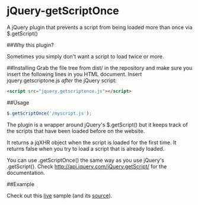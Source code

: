jQuery-getScriptOnce
=================

A jQuery plugin that prevents a script from being loaded more than once via $.getScript()

##Why this plugin?

Sometimes you simply don't want a script to load twice or more.

##Installing
Grab the file tree from dist/ in the repository
and make sure you insert the following lines in you HTML document. Insert
jquery.getscriptone.js _after_ the jQuery script:

```html
<script src="jquery.getscriptonce.js"></script>
```

##Usage

```javascript
$.getScriptOnce('/myscript.js');
```
The plugin is a wrapper around jQuery's $.getScript() but it keeps track of the scripts
that have been loaded before on the website. 

It returns a jqXHR object when the script is loaded for the first time. It returns false when
you try to load a script that is already loaded.

You can use .getScriptOnce() the same way as you use jQuery's .getScript(). Check http://api.jquery.com/jQuery.getScript/ for the documentation. 

##Example

Check out this [live](http://www.invetek.nl/samples/getscriptonce) sample (and its [source](sample)).
